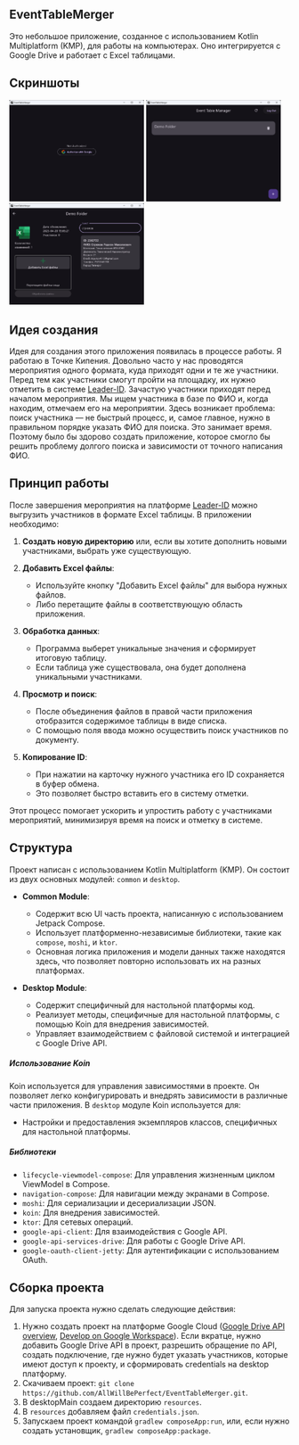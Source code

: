 ## EventTableMerger

Это небольшое приложение, созданное с использованием Kotlin Multiplatform (KMP), для работы
на компьютерах. Оно интегрируется с Google Drive и работает с Excel таблицами.

## Скриншоты

<div>
<img src="docs/auth.png" width="48%" />
<img src="docs/observe.png" width="48%" />
<img src="docs/search.png" width="48%" />
</div>

## Идея создания

Идея для создания этого приложения появилась в процессе работы. Я работаю в Точке Кипения. Довольно
часто у нас проводятся мероприятия одного формата, куда приходят одни и те же участники. Перед тем
как участники смогут пройти на площадку, их нужно отметить в
системе [Leader-ID](https://leader-id.ru/).
Зачастую участники приходят перед началом мероприятия. Мы ищем участника в базе по ФИО и, когда
находим, отмечаем его на мероприятии. Здесь возникает проблема: поиск участника — не быстрый
процесс, и, самое главное, нужно в правильном порядке указать ФИО для поиска. Это занимает время.
Поэтому было бы здорово создать приложение, которое смогло бы решить проблему долгого поиска и
зависимости от точного написания ФИО.

## Принцип работы

После завершения мероприятия на платформе [Leader-ID](https://leader-id.ru/) можно выгрузить участников в формате Excel таблицы. В приложении необходимо:

1. **Создать новую директорию** или, если вы хотите дополнить новыми участниками, выбрать уже существующую.

2. **Добавить Excel файлы**:
   - Используйте кнопку "Добавить Excel файлы" для выбора нужных файлов.
   - Либо перетащите файлы в соответствующую область приложения.

3. **Обработка данных**:
   - Программа выберет уникальные значения и сформирует итоговую таблицу.
   - Если таблица уже существовала, она будет дополнена уникальными участниками.

4. **Просмотр и поиск**:
   - После объединения файлов в правой части приложения отобразится содержимое таблицы в виде списка.
   - С помощью поля ввода можно осуществить поиск участников по документу.

5. **Копирование ID**:
   - При нажатии на карточку нужного участника его ID сохраняется в буфер обмена.
   - Это позволяет быстро вставить его в систему отметки.

Этот процесс помогает ускорить и упростить работу с участниками мероприятий, минимизируя время на поиск и отметку в системе.

## Структура

Проект написан с использованием Kotlin Multiplatform (KMP). Он состоит из двух основных модулей: `common` и `desktop`.

- **Common Module**: 
  - Содержит всю UI часть проекта, написанную с использованием Jetpack Compose.
  - Использует платформенно-независимые библиотеки, такие как `compose`, `moshi`, и `ktor`.
  - Основная логика приложения и модели данных также находятся здесь, что позволяет повторно использовать их на разных платформах.

- **Desktop Module**: 
  - Содержит специфичный для настольной платформы код.
  - Реализует методы, специфичные для настольной платформы, с помощью Koin для внедрения зависимостей.
  - Управляет взаимодействием с файловой системой и интеграцией с Google Drive API.

##### Использование Koin

Koin используется для управления зависимостями в проекте. Он позволяет легко конфигурировать и внедрять зависимости в различные части приложения. В `desktop` модуле Koin используется для:

- Настройки и предоставления экземпляров классов, специфичных для настольной платформы.

##### Библиотеки
- `lifecycle-viewmodel-compose`: Для управления жизненным циклом ViewModel в Compose.
- `navigation-compose`: Для навигации между экранами в Compose.
- `moshi`: Для сериализации и десериализации JSON.
- `koin`: Для внедрения зависимостей.
- `ktor`: Для сетевых операций.
- `google-api-client`: Для взаимодействия с Google API.
- `google-api-services-drive`: Для работы с Google Drive API.
- `google-oauth-client-jetty`: Для аутентификации с использованием OAuth.

## Сборка проекта

Для запуска проекта нужно сделать следующие действия:

1. Нужно создать проект на платформе Google
   Cloud ([Google Drive API overview](https://developers.google.com/workspace/drive/api/guides/about-sdk), [Develop on Google Workspace](https://developers.google.com/workspace/guides/get-started)).
   Если вкратце, нужно добавить Google Drive API в проект, разрешить обращение по API, создать
   подключение, где нужно будет указать участников, которые имеют доступ к проекту, и сформировать
   credentials на desktop платформу.
2. Скачиваем проект: ```git clone https://github.com/AllWillBePerfect/EventTableMerger.git```.
3. В desktopMain создаем директорию `resources`.
4. В `resources` добавляем файл `credentials.json`.
5. Запускаем проект командой ```gradlew composeApp:run```, или, если нужно создать установщик,
   ```gradlew composeApp:package```.